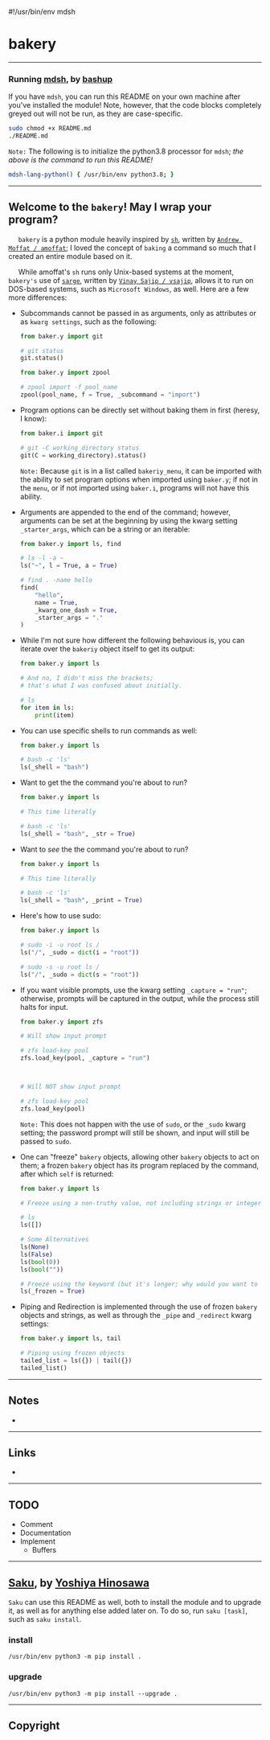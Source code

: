 #!/usr/bin/env mdsh
# bakery

***

### Running [mdsh](https://github.com/bashup/mdsh), by [bashup](https://github.com/bashup)

If you have `mdsh`, you can run this README on your own machine after you've installed the module! Note, however, that the code blocks completely greyed out will not be run, as they are case-specific.
```bash !
sudo chmod +x README.md
./README.md
```

`Note:` The following is to initialize the python3.8 processor for `mdsh`; *the above is the command to run this README!*
```bash @mdsh
mdsh-lang-python() { /usr/bin/env python3.8; }
```

***

## Welcome to the `bakery`! May I wrap your program?

&nbsp;&nbsp;&nbsp;&nbsp; `bakery` is a python module heavily inspired by [`sh`](https://amoffat.github.io/sh/), written by [`Andrew Moffat / amoffat`](https://github.com/amoffat); I loved the concept of `baking` a command so much that I created an entire module based on it.

&nbsp;&nbsp;&nbsp;&nbsp; While amoffat's `sh` runs only Unix-based systems at the moment, `bakery's` use of [`sarge`](https://sarge.readthedocs.io/en/latest/), written by [`Vinay Sajip / vsajip`](https://github.com/vsajip), allows it to run on DOS-based systems, such as `Microsoft Windows`, as well. Here are a few more differences:
* Subcommands cannot be passed in as arguments, only as attributes or as `kwarg settings`, such as the following:
    ```python
    from baker.y import git

    # git status
    git.status()
    ```

    ```python !
    from baker.y import zpool

    # zpool import -f pool_name
    zpool(pool_name, f = True, _subcommand = "import")
    ```

* Program options can be directly set without baking them in first (heresy, I know):
    ```python !
    from baker.i import git

    # git -C working_directory status
    git(C = working_directory).status()
    ```
    `Note:` Because `git` is in a list called `bakeriy_menu`, it can be imported with the ability to set program options when imported using `baker.y`; if not in the `menu`, or if not imported using `baker.i`, programs will not have this ability.

* Arguments are appended to the end of the command; however, arguments can be set at the beginning by using the kwarg setting `_starter_args`, which can be a string or an iterable:
    ```python
    from baker.y import ls, find

    # ls -l -a ~
    ls("~", l = True, a = True)

    # find . -name hello
    find(
        "hello",
        name = True,
        _kwarg_one_dash = True,
        _starter_args = "."
    )
    ```

* While I'm not sure how different the following behavious is, you can iterate over the `bakeriy` object itself to get its output:
    ```python
    from baker.y import ls

    # And no, I didn't miss the brackets;
    # that's what I was confused about initially.

    # ls
    for item in ls:
        print(item)
    ```

* You can use specific shells to run commands as well:
    ```python
    from baker.y import ls

    # bash -c 'ls'
    ls(_shell = "bash")
    ```

* Want to get the the command you're about to run?
    ```python
    from baker.y import ls

    # This time literally

    # bash -c 'ls'
    ls(_shell = "bash", _str = True)
    ```

* Want to *see* the the command you're about to run?
    ```python
    from baker.y import ls

    # This time literally

    # bash -c 'ls'
    ls(_shell = "bash", _print = True)
    ```

* Here's how to use sudo:
    ```python !
    from baker.y import ls

    # sudo -i -u root ls /
    ls("/", _sudo = dict(i = "root"))

    # sudo -s -u root ls /
    ls("/", _sudo = dict(s = "root"))
    ```

* If you want visible prompts, use the kwarg setting `_capture = "run"`; otherwise, prompts will be captured in the output, while the process still halts for input.
    ```python !
    from baker.y import zfs

    # Will show input prompt

    # zfs load-key pool
    zfs.load_key(pool, _capture = "run")



    # Will NOT show input prompt

    # zfs load-key pool
    zfs.load_key(pool)
    ```
    `Note:` This does not happen with the use of `sudo`, or the `_sudo` kwarg setting; the password prompt will still be shown, and input will still be passed to `sudo`.

* One can "freeze" `bakery` objects, allowing other `bakery` objects to act on them; a frozen `bakery` object has its program replaced by the command, after which `self` is returned:
    ```python
    from baker.y import ls

    # Freeze using a non-truthy value, not including strings or integers

    # ls
    ls([])

    # Some Alternatives
    ls(None)
    ls(False)
    ls(bool(0))
    ls(bool(""))

    # Freeze using the keyword (but it's longer; why would you want to do that? :P)
    ls(_frozen = True)
    ```

* Piping and Redirection is implemented through the use of frozen `bakery` objects and strings, as well as through the `_pipe` and `_redirect` kwarg settings:
    ```python
    from baker.y import ls, tail

    # Piping using frozen objects
    tailed_list = ls({}) | tail({})
    tailed_list()
    ```


***

## Notes

* 

***

## Links

* 

***

## TODO

* Comment
* Documentation
* Implement
    * Buffers

***

## [Saku](https://github.com/kt3k/saku), by [Yoshiya Hinosawa](https://github.com/kt3k)

`Saku` can use this README as well, both to install the module and to upgrade it, as well as for anything else added later on. To do so, run `saku [task]`, such as `saku install`.

<!-- saku start -->

### install

    /usr/bin/env python3 -m pip install .

### upgrade

    /usr/bin/env python3 -m pip install --upgrade .

<!-- saku end -->

***

## Copyright
